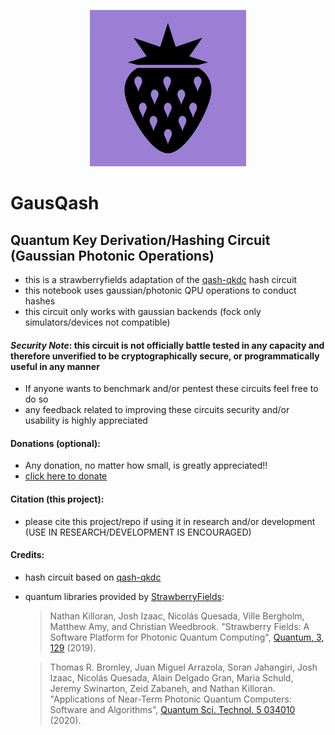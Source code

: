 <p align='center'><img src="img/GausQash.png" width="250"></p>

# GausQash
## Quantum Key Derivation/Hashing Circuit (Gaussian Photonic Operations)
- this is a strawberryfields adaptation of the [qash-qkdc](https://github.com/TimeMelt/qash-qkdc) hash circuit
- this notebook uses gaussian/photonic QPU operations to conduct hashes
- this circuit only works with gaussian backends (fock only simulators/devices not compatible)

#### *Security Note*: this circuit is not officially battle tested in any capacity and therefore unverified to be cryptographically secure, or programmatically useful in any manner
- If anyone wants to benchmark and/or pentest these circuits feel free to do so
- any feedback related to improving these circuits security and/or usability is highly appreciated

#### Donations (optional):
- Any donation, no matter how small, is greatly appreciated!! 
- [click here to donate](https://buy.stripe.com/fZe4i46ht5mEfMkeUY)

#### Citation (this project):
- please cite this project/repo if using it in research and/or development (USE IN RESEARCH/DEVELOPMENT IS ENCOURAGED)

#### Credits:
- hash circuit based on [qash-qkdc](https://github.com/TimeMelt/qash-qkdc) 
- quantum libraries provided by [StrawberryFields](https://github.com/XanaduAI/strawberryfields): 
    > Nathan Killoran, Josh Izaac, Nicolás Quesada, Ville Bergholm, Matthew Amy, and
    > Christian Weedbrook. "Strawberry Fields: A Software Platform for Photonic Quantum Computing",
    > [Quantum, 3, 129](https://quantum-journal.org/papers/q-2019-03-11-129/) (2019).

    > Thomas R. Bromley, Juan Miguel Arrazola, Soran Jahangiri, Josh Izaac, Nicolás Quesada,
    > Alain Delgado Gran, Maria Schuld, Jeremy Swinarton, Zeid Zabaneh, and Nathan Killoran.
    > "Applications of Near-Term Photonic Quantum Computers: Software and Algorithms",
    > [Quantum Sci. Technol. 5 034010](https://iopscience.iop.org/article/10.1088/2058-9565/ab8504/meta) (2020).
